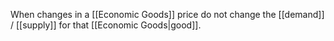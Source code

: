When changes in a [[Economic Goods]] price do not change the [[demand]] / [[supply]] for that [[Economic Goods|good]].